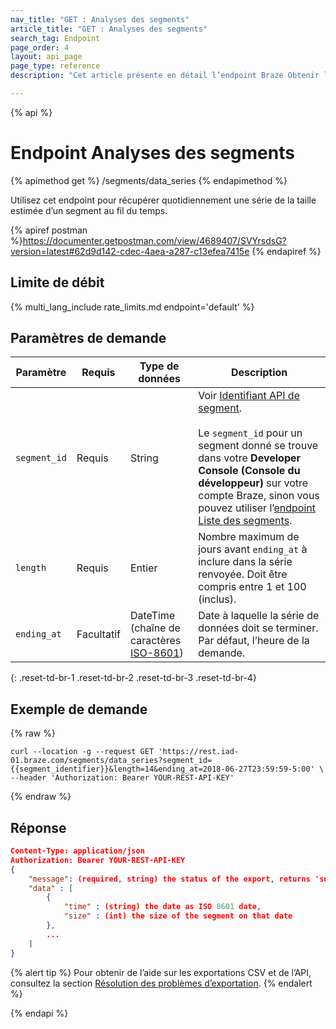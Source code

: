 ```yaml
---
nav_title: "GET : Analyses des segments"
article_title: "GET : Analyses des segments"
search_tag: Endpoint
page_order: 4
layout: api_page
page_type: reference
description: "Cet article présente en détail l’endpoint Braze Obtenir les analyses de segment et son utilisation."

---
```

{% api %}
# Endpoint Analyses des segments
{% apimethod get %}
/segments/data_series
{% endapimethod %}

Utilisez cet endpoint pour récupérer quotidiennement une série de la taille estimée d’un segment au fil du temps.

{% apiref postman %}https://documenter.getpostman.com/view/4689407/SVYrsdsG?version=latest#62d9d142-cdec-4aea-a287-c13efea7415e {% endapiref %}

## Limite de débit

{% multi_lang_include rate_limits.md endpoint='default' %}

## Paramètres de demande

| Paramètre | Requis | Type de données | Description |
| --------- | -------- | --------- | ----------- |
| `segment_id` | Requis | String | Voir [Identifiant API de segment]({{site.baseurl}}/api/identifier_types/).<br><br> Le `segment_id` pour un segment donné se trouve dans votre **Developer Console (Console du développeur)** sur votre compte Braze, sinon vous pouvez utiliser l’[endpoint Liste des segments]({{site.baseurl}}/api/endpoints/export/segments/get_segment/).  |
| `length` | Requis | Entier | Nombre maximum de jours avant `ending_at` à inclure dans la série renvoyée. Doit être compris entre 1 et 100 (inclus). |
| `ending_at` | Facultatif | DateTime <br>(chaîne de caractères [ISO-8601](https://en.wikipedia.org/wiki/ISO_8601)) | Date à laquelle la série de données doit se terminer. Par défaut, l’heure de la demande. |
{: .reset-td-br-1 .reset-td-br-2 .reset-td-br-3  .reset-td-br-4}

## Exemple de demande
{% raw %}
```
curl --location -g --request GET 'https://rest.iad-01.braze.com/segments/data_series?segment_id={{segment_identifier}}&length=14&ending_at=2018-06-27T23:59:59-5:00' \
--header 'Authorization: Bearer YOUR-REST-API-KEY'
```
{% endraw %}

## Réponse

```json
Content-Type: application/json
Authorization: Bearer YOUR-REST-API-KEY
{
    "message": (required, string) the status of the export, returns 'success' when completed without errors,
    "data" : [
        {
            "time" : (string) the date as ISO 8601 date,
            "size" : (int) the size of the segment on that date
        },
        ...
    ]
}
```

{% alert tip %}
Pour obtenir de l’aide sur les exportations CSV et de l’API, consultez la section [Résolution des problèmes d’exportation]({{site.baseurl}}/user_guide/data_and_analytics/export_braze_data/export_troubleshooting/).
{% endalert %}

{% endapi %}
